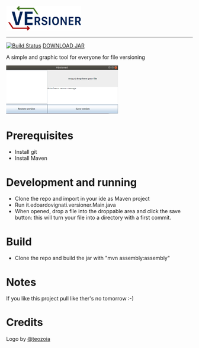 <img src="https://raw.githubusercontent.com/EdoardoVignati/VErsioner/develop/logo/versioner.png" width="40%">

<hr />

[![Build Status](https://travis-ci.org/EdoardoVignati/VErsioner.svg?branch=develop)](https://travis-ci.org/EdoardoVignati/VErsioner) [DOWNLOAD JAR](https://url.edoardovignati.it/versioner)

A simple and graphic tool for everyone for file versioning

<img src="https://raw.githubusercontent.com/EdoardoVignati/VErsioner/develop/demo.png" width="60%">

# Prerequisites
- Install git
- Install Maven

# Development and running
- Clone the repo and import in your ide as Maven project
- Run it.edoardovignati.versioner.Main.java 
- When opened, drop a file into the droppable area and click the save button: this will turn your file into a directory with a first commit.

# Build
- Clone the repo and build the jar with "mvn assembly:assembly"
# Notes
If you like this project pull like ther's no tomorrow :-)

# Credits
Logo by [@teozoia]( https://github.com/teozoia )

